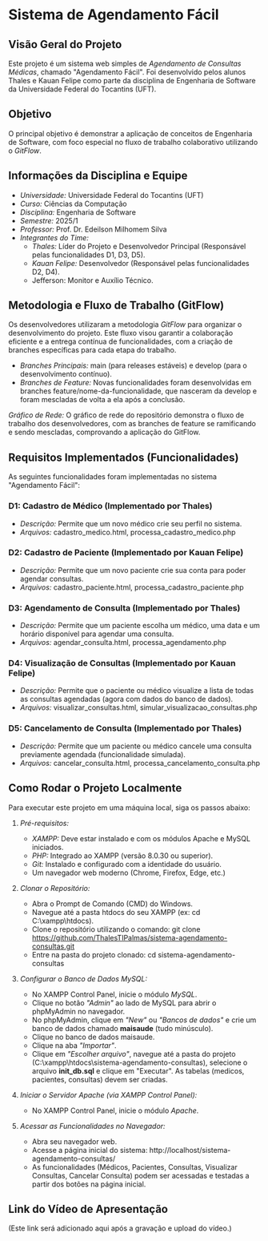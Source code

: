 # Sistema de Agendamento Fácil

## Visão Geral do Projeto
Este projeto é um sistema web simples de *Agendamento de Consultas Médicas*, chamado "Agendamento Fácil". Foi desenvolvido pelos alunos Thales e Kauan Felipe como parte da disciplina de Engenharia de Software da Universidade Federal do Tocantins (UFT).

## Objetivo
O principal objetivo é demonstrar a aplicação de conceitos de Engenharia de Software, com foco especial no fluxo de trabalho colaborativo utilizando o *GitFlow*.

## Informações da Disciplina e Equipe
* *Universidade:* Universidade Federal do Tocantins (UFT)
* *Curso:* Ciências da Computação
* *Disciplina:* Engenharia de Software
* *Semestre:* 2025/1
* *Professor:* Prof. Dr. Edeilson Milhomem Silva
* *Integrantes do Time:*
    * *Thales:* Líder do Projeto e Desenvolvedor Principal (Responsável pelas funcionalidades D1, D3, D5).
    * *Kauan Felipe:* Desenvolvedor (Responsável pelas funcionalidades D2, D4).
    * Jefferson: Monitor e Auxílio Técnico.

## Metodologia e Fluxo de Trabalho (GitFlow)
Os desenvolvedores utilizaram a metodologia *GitFlow* para organizar o desenvolvimento do projeto. Este fluxo visou garantir a colaboração eficiente e a entrega contínua de funcionalidades, com a criação de branches específicas para cada etapa do trabalho.

* *Branches Principais:* main (para releases estáveis) e develop (para o desenvolvimento contínuo).
* *Branches de Feature:* Novas funcionalidades foram desenvolvidas em branches feature/nome-da-funcionalidade, que nasceram da develop e foram mescladas de volta a ela após a conclusão.

*Gráfico de Rede:* O gráfico de rede do repositório demonstra o fluxo de trabalho dos desenvolvedores, com as branches de feature se ramificando e sendo mescladas, comprovando a aplicação do GitFlow.

## Requisitos Implementados (Funcionalidades)

As seguintes funcionalidades foram implementadas no sistema "Agendamento Fácil":

### D1: Cadastro de Médico (Implementado por Thales)
* *Descrição:* Permite que um novo médico crie seu perfil no sistema.
* *Arquivos:* cadastro_medico.html, processa_cadastro_medico.php

### D2: Cadastro de Paciente (Implementado por Kauan Felipe)
* *Descrição:* Permite que um novo paciente crie sua conta para poder agendar consultas.
* *Arquivos:* cadastro_paciente.html, processa_cadastro_paciente.php

### D3: Agendamento de Consulta (Implementado por Thales)
* *Descrição:* Permite que um paciente escolha um médico, uma data e um horário disponível para agendar uma consulta.
* *Arquivos:* agendar_consulta.html, processa_agendamento.php

### D4: Visualização de Consultas (Implementado por Kauan Felipe)
* *Descrição:* Permite que o paciente ou médico visualize a lista de todas as consultas agendadas (agora com dados do banco de dados).
* *Arquivos:* visualizar_consultas.html, simular_visualizacao_consultas.php

### D5: Cancelamento de Consulta (Implementado por Thales)
* *Descrição:* Permite que um paciente ou médico cancele uma consulta previamente agendada (funcionalidade simulada).
* *Arquivos:* cancelar_consulta.html, processa_cancelamento_consulta.php

## Como Rodar o Projeto Localmente
Para executar este projeto em uma máquina local, siga os passos abaixo:

1.  *Pré-requisitos:*
    * *XAMPP:* Deve estar instalado e com os módulos Apache e MySQL iniciados.
    * *PHP:* Integrado ao XAMPP (versão 8.0.30 ou superior).
    * *Git:* Instalado e configurado com a identidade do usuário.
    * Um navegador web moderno (Chrome, Firefox, Edge, etc.)

2.  *Clonar o Repositório:*
    * Abra o Prompt de Comando (CMD) do Windows.
    * Navegue até a pasta htdocs do seu XAMPP (ex: cd C:\xampp\htdocs).
    * Clone o repositório utilizando o comando:
        git clone https://github.com/ThalesTIPalmas/sistema-agendamento-consultas.git
    * Entre na pasta do projeto clonado: cd sistema-agendamento-consultas

3.  *Configurar o Banco de Dados MySQL:*
    * No XAMPP Control Panel, inicie o módulo *MySQL*.
    * Clique no botão *"Admin"* ao lado de MySQL para abrir o phpMyAdmin no navegador.
    * No phpMyAdmin, clique em *"New"* ou *"Bancos de dados"* e crie um banco de dados chamado **maisaude** (tudo minúsculo).
    * Clique no banco de dados maisaude.
    * Clique na aba *"Importar"*.
    * Clique em *"Escolher arquivo"*, navegue até a pasta do projeto (C:\xampp\htdocs\sistema-agendamento-consultas), selecione o arquivo **init_db.sql** e clique em "Executar". As tabelas (medicos, pacientes, consultas) devem ser criadas.

4.  *Iniciar o Servidor Apache (via XAMPP Control Panel):*
    * No XAMPP Control Panel, inicie o módulo *Apache*.

5.  *Acessar as Funcionalidades no Navegador:*
    * Abra seu navegador web.
    * Acesse a página inicial do sistema: http://localhost/sistema-agendamento-consultas/
    * As funcionalidades (Médicos, Pacientes, Consultas, Visualizar Consultas, Cancelar Consulta) podem ser acessadas e testadas a partir dos botões na página inicial.

## Link do Vídeo de Apresentação
(Este link será adicionado aqui após a gravação e upload do vídeo.)

